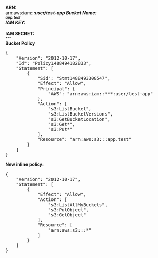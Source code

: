 <b>ARN:</b> <br>
arn:aws:iam::***:user/test-app
<b>Bucket Name:</b> <br>
<small>app.test</small> <br>
<b>IAM KEY:</b> <br>
<small>***</small> <br>
<b>IAM SECRET:</b> <br>
<small>***</small><br>
<b>Bucket Policy</b>
<pre>
{
    "Version": "2012-10-17",
    "Id": "Policy1488494182833",
    "Statement": [
        {
            "Sid": "Stmt1488493308547",
            "Effect": "Allow",
            "Principal": {
                "AWS": "arn:aws:iam::***:user/test-app"
            },
            "Action": [
                "s3:ListBucket",
                "s3:ListBucketVersions",
                "s3:GetBucketLocation",
                "s3:Get*",
                "s3:Put*"
            ],
            "Resource": "arn:aws:s3:::app.test"
        }
    ]
}
</pre>
<b>New inline policy:</b>
<pre>
{
    "Version": "2012-10-17",
    "Statement": [
        {
            "Effect": "Allow",
            "Action": [
                "s3:ListAllMyBuckets",
                "s3:PutObject",
                "s3:GetObject"
            ],
            "Resource": [
                "arn:aws:s3:::*"
            ]
        }
    ]
}

</pre>
